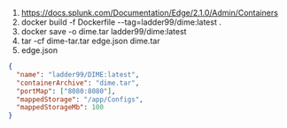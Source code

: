 1. https://docs.splunk.com/Documentation/Edge/2.1.0/Admin/Containers
2. docker build -f Dockerfile --tag=ladder99/dime:latest .
3. docker save -o dime.tar ladder99/dime:latest
2. tar -cf dime-tar.tar edge.json dime.tar
3. edge.json

```json
{
  "name": "ladder99/DIME:latest",
  "containerArchive": "dime.tar",
  "portMap": ["8080:8080"],
  "mappedStorage": "/app/Configs",
  "mappedStorageMb": 100
}
```